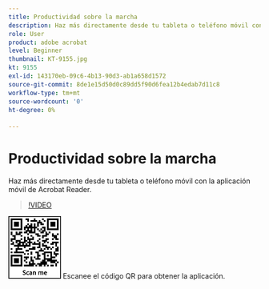 ```yaml
---
title: Productividad sobre la marcha
description: Haz más directamente desde tu tableta o teléfono móvil con la aplicación móvil de Acrobat Reader
role: User
product: adobe acrobat
level: Beginner
thumbnail: KT-9155.jpg
kt: 9155
exl-id: 143170eb-09c6-4b13-90d3-ab1a658d1572
source-git-commit: 8de1e15d50d0c89dd5f90d6fea12b4edab7d11c8
workflow-type: tm+mt
source-wordcount: '0'
ht-degree: 0%

---
```


# Productividad sobre la marcha

Haz más directamente desde tu tableta o teléfono móvil con la aplicación móvil de Acrobat Reader.

>[!VIDEO](https://video.tv.adobe.com/v/337972?hidetitle=true)

![código QR](../assets/Acrobatqrcode.jpg)      Escanee el código QR para obtener la aplicación.

